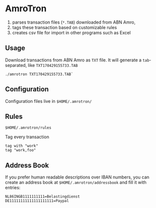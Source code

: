 # AmroTron

1. parses transaction files (`*.TAB`) downloaded from ABN Amro,
2. tags these transaction based on customizable rules
3. creates csv file for import in other programs such as Excel

## Usage

Download transactions from ABN Amro as `TXT` file. It will generate a
`tab`-separated, like `TXT170429155733.TAB`

```
./amrotron TXT170429155733.TAB`
```

## Configuration

Configuration files live in `$HOME/.amrotron/`

## Rules

`$HOME/.amrotron/rules`

Tag every transaction

```
tag with "work"
tag "work,foo"
```

## Address Book

If you prefer human readable descriptions over IBAN numbers, you can create an
address book at `$HOME/.amrotron/addressbook` and fill it with entries:

```
NL86INGB1111111111=Belastingdienst
DE11111111111111111111=Paypal
```
